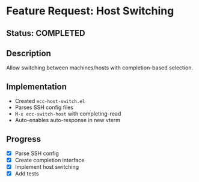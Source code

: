# Feature Request: Host Switching

## Status: COMPLETED

## Description
Allow switching between machines/hosts with completion-based selection.

## Implementation
- Created `ecc-host-switch.el`
- Parses SSH config files
- `M-x ecc-switch-host` with completing-read
- Auto-enables auto-response in new vterm

## Progress
- [x] Parse SSH config
- [x] Create completion interface
- [x] Implement host switching
- [x] Add tests